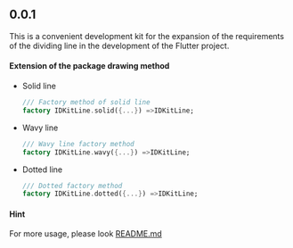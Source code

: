 ## 0.0.1

This is a convenient development kit for the expansion of the requirements of the dividing line in the development of the Flutter project.

#### Extension of the package drawing method

- Solid line

  ```dart
  /// Factory method of solid line
  factory IDKitLine.solid({...}) =>IDKitLine;
  ```

- Wavy line
  ```dart
  /// Wavy line factory method
  factory IDKitLine.wavy({...}) =>IDKitLine;
  ```
- Dotted line
  ```dart
  /// Dotted factory method
  factory IDKitLine.dotted({...}) =>IDKitLine;
  ```

#### Hint

For more usage, please look [README.md](https://github.com/zhoushuangjian001/idkit_line#readme)
